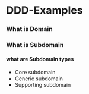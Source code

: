 # DDD-Examples

### What is Domain

### What is Subdomain

#### what are Subdomain types

- Core subdomain
- Generic subdomain
- Supporting subdomain

